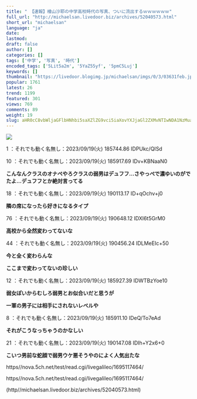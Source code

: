 ```yaml
---
title: " 【速報】檜山沙耶の中学高校時代の写真、ついに流出するｗｗｗｗｗｗ"
full_url: "http://michaelsan.livedoor.biz/archives/52040573.html"
short_url: "michaelsan"
language: "ja"
date: 
lastmod: 
draft: false
author: []
categories: []
tags: ['中学', '写真', '時代']
encoded_tags: ['5Lit5a2m', '5YaZ55yf', '5pmC5Luj']
keywords: []
thumbnail: "https://livedoor.blogimg.jp/michaelsan/imgs/0/3/03631feb.jpg"
popular: 1761
latest: 26
trend: 1199
featured: 301
views: 769
comments: 89
weight: 19
slug: aHR0cC8vbWljaGFlbHNhbi5saXZlZG9vci5iaXovYXJjaGl2ZXMvNTIwNDA1NzMuaHRtbA==
---
```


![](https://livedoor.blogimg.jp/michaelsan/imgs/0/3/03631feb.jpg)

<div><p>1 ：それでも動く名無し：2023/09/19(火) 185744.86 IDPUkc/QISd</p><p>10 ：それでも動く名無し：2023/09/19(火) 185917.69 IDv+KBNaaN0</p><b><p>こんなんクラスのオナペやろクラスの弱男はデュフフ…さやっぺで濃ゆいのがでたよ…デュフフとか絶対言ってる </p></b><p>18 ：それでも動く名無し：2023/09/19(火) 190113.17 ID+qOchv+j0</p><b><p>隣の席になったら好きになるタイプ </p></b><p>76 ：それでも動く名無し：2023/09/19(火) 190648.12 IDXl6t5GrM0</p><b><p>高校から全然変わってないな </p></b><p>44 ：それでも動く名無し：2023/09/19(火) 190456.24 IDLMeEIc+50</p><p><b><p>今と全く変わらんな</p></b></p><p><b><p></p></b></p><b><p>ここまで変わってないの珍しい </p></b><p>12 ：それでも動く名無し：2023/09/19(火) 185927.39 IDWTBzYoe10</p><p><b><p>弱女ぽいからむしろ弱男とお似合いだと思うが</p></b></p><p><b><p></p></b></p><b><p>一軍の男子には相手にされないレベルや </p></b><p>8 ：それでも動く名無し：2023/09/19(火) 185911.10 IDeQ/To7eAd</p><b><p><p>それがこうなっちゃうのかなしい </p></p></b><p>21 ：それでも動く名無し：2023/09/19(火) 190147.08 IDIh+Y2x6+0</p><b><p>こいつ男前な蛇顔で弱男ウケ悪そうやのによく人気出たな </p></b>https//nova.5ch.net/test/read.cgi/livegalileo/1695117464/<br clear='all'> <p id='a6850dc6aefc0d5bbff2bea180d92d89'> </p> <p id='a6850dc6aefc0d5bbff2bea180d92d89'> </p> <p class='alistcloud-container-6795'></p> <p>https//nova.5ch.net/test/read.cgi/livegalileo/1695117464/</p></div>

(http//michaelsan.livedoor.biz/archives/52040573.html)
